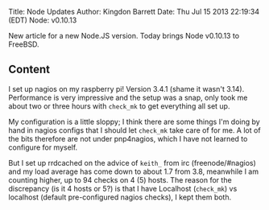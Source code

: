 Title: Node Updates
Author: Kingdon Barrett
Date: Thu Jul 15 2013 22:19:34 (EDT)
Node: v0.10.13

New article for a new Node.JS version.  Today brings Node v0.10.13 to FreeBSD.

## Content

I set up nagios on my raspberry pi!  Version 3.4.1 (shame it wasn't 3.14).  Performance is very impressive and the setup was a snap, only took me about two or three hours with `check_mk` to get everything all set up.

My configuration is a little sloppy; I think there are some things I'm doing by hand in nagios configs that I should let `check_mk` take care of for me.  A lot of the bits therefore are not under pnp4nagios, which I have not learned to configure for myself.

But I set up rrdcached on the advice of `keith_` from irc (freenode/#nagios) and my load average has come down to about 1.7 from 3.8, meanwhile I am counting higher, up to 94 checks on 4 (5) hosts.  The reason for the discrepancy (is it 4 hosts or 5?) is that I have Localhost (`check_mk`) vs localhost (default pre-configured nagios checks), I kept them both.
